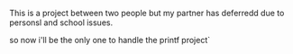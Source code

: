 This is a project between two people but my partner has deferredd due to personsl and school issues.

so now i'll be the only one to handle the printf project`
